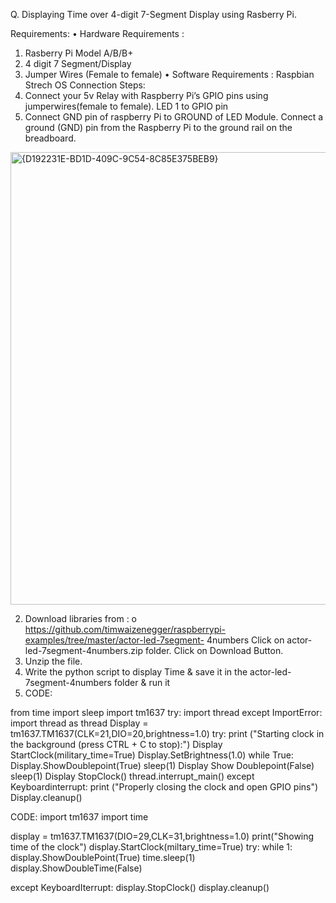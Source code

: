 Q. Displaying Time over 4-digit 7-Segment Display using Rasberry Pi.

Requirements:
• Hardware Requirements :
1. Rasberry Pi Model A/B/B+
2. 4 digit 7 Segment/Display
3. Jumper Wires (Female to female)
• Software Requirements :
Raspbian Strech OS
Connection Steps:
1.	Connect your 5v Relay with Raspberry Pi’s GPIO pins using jumperwires(female to female).
LED 1 to GPIO pin
2.	Connect GND pin of raspberry Pi to GROUND of LED Module.
Connect a ground (GND) pin from the Raspberry Pi to the ground rail on the breadboard.




<img width="724" alt="{D192231E-BD1D-409C-9C54-8C85E375BEB9}" src="https://github.com/user-attachments/assets/1c6d5619-f081-46fd-aff2-778be2b9a7f5">

2. Download libraries from :
o https://github.com/timwaizenegger/raspberrypi-examples/tree/master/actor-led-7segment-
4numbers
Click on actor-led-7segment-4numbers.zip folder. Click on Download Button.
3. Unzip the file.
4. Write the python script to display Time & save it in the actor-led-7segment-4numbers folder & run it
5. CODE:


from time import sleep
import tm1637
try:
import thread
except ImportError:
import thread as thread
Display = tm1637.TM1637(CLK=21,DIO=20,brightness=1.0)
try:
  print ("Starting clock in the background (press CTRL + C to stop):")
  Display StartClock(military_time=True)
  Display.SetBrightness(1.0)
  while True:
    Display.ShowDoublepoint(True)
    sleep(1)
    Display Show Doublepoint(False)
    sleep(1)
    Display StopClock()
    thread.interrupt_main()
except Keyboardinterrupt:
  print ("Properly closing the clock and open GPIO pins")
  Display.cleanup()


CODE:
import tm1637
import time

display = tm1637.TM1637(DIO=29,CLK=31,brightness=1.0)
print("Showing time of the clock")
display.StartClock(miltary_time=True)
try:
	while 1:
		display.ShowDoublePoint(True)
		time.sleep(1)
		display.ShowDoubleTime(False)

except KeyboardIterrupt:
	display.StopClock()
	display.cleanup()
